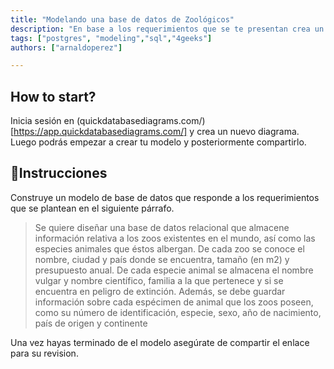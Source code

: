 ```yaml
---
title: "Modelando una base de datos de Zoológicos"
description: "En base a los requerimientos que se te presentan crea un modelo de base de datos que de respuesta al planteamiento"
tags: ["postgres", "modeling","sql","4geeks"]
authors: ["arnaldoperez"]

---
```


## How to start?

Inicia sesión en (quickdatabasediagrams.com/)[https://app.quickdatabasediagrams.com/] y crea un nuevo diagrama. Luego podrás empezar a crear tu modelo y posteriormente compartirlo.

## 📝Instrucciones

Construye un modelo de base de datos que responde a los requerimientos que se plantean en el siguiente párrafo.

> Se quiere diseñar una base de datos relacional que almacene información relativa a los zoos existentes en el mundo, así como las especies animales que éstos albergan. De cada zoo se conoce el nombre, ciudad y país donde se encuentra, tamaño (en m2) y presupuesto anual. De cada especie animal se almacena el nombre vulgar y nombre científico, familia a la que pertenece y si se encuentra en peligro de extinción. Además, se debe guardar información sobre cada espécimen de animal que los zoos poseen, como su número de identificación, especie, sexo, año de nacimiento, país de origen y continente

Una vez hayas terminado de el modelo asegúrate de compartir el enlace para su revision.

